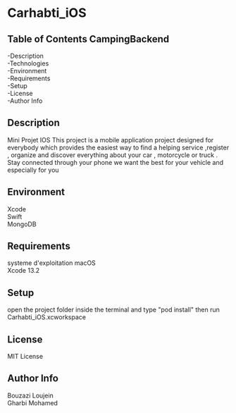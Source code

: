 # Carhabti_iOS

## Table of Contents CampingBackend
-Description</br>
-Technologies</br>
-Environment</br>
-Requirements</br>
-Setup</br>
-License</br>
-Author Info</br>

## Description
Mini Projet IOS This project is a mobile application project designed for everybody which provides the easiest way to find a helping service ,register , organize and discover everything about your car , motorcycle or truck .
Stay connected through your phone 
we want the best for your vehicle and especially for you 


## Environment
Xcode </br>
Swift </br>
MongoDB

## Requirements
systeme d'exploitation macOS</br>
Xcode 13.2</br>

## Setup 
open the project folder inside the terminal and type "pod install" then run Carhabti_iOS.xcworkspace

## License
MIT License

## Author Info
Bouzazi Loujein</br>
Gharbi Mohamed

